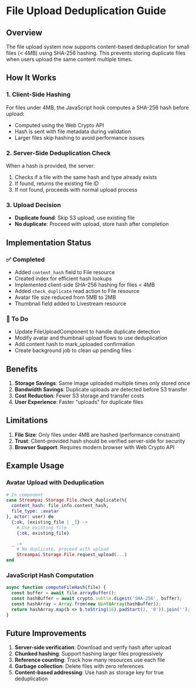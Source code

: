 # File Upload Deduplication Guide

## Overview

The file upload system now supports content-based deduplication for small files (< 4MB) using SHA-256 hashing. This prevents storing duplicate files when users upload the same content multiple times.

## How It Works

### 1. Client-Side Hashing
For files under 4MB, the JavaScript hook computes a SHA-256 hash before upload:
- Computed using the Web Crypto API
- Hash is sent with file metadata during validation
- Larger files skip hashing to avoid performance issues

### 2. Server-Side Deduplication Check
When a hash is provided, the server:
1. Checks if a file with the same hash and type already exists
2. If found, returns the existing file ID
3. If not found, proceeds with normal upload process

### 3. Upload Decision
- **Duplicate found**: Skip S3 upload, use existing file
- **No duplicate**: Proceed with upload, store hash after completion

## Implementation Status

### ✅ Completed
- Added `content_hash` field to File resource
- Created index for efficient hash lookups
- Implemented client-side SHA-256 hashing for files < 4MB
- Added `check_duplicate` read action to File resource
- Avatar file size reduced from 5MB to 2MB
- Thumbnail field added to Livestream resource

### 🚧 To Do
- Update FileUploadComponent to handle duplicate detection
- Modify avatar and thumbnail upload flows to use deduplication
- Add content hash to mark_uploaded confirmation
- Create background job to clean up pending files

## Benefits

1. **Storage Savings**: Same image uploaded multiple times only stored once
2. **Bandwidth Savings**: Duplicate uploads are detected before S3 transfer
3. **Cost Reduction**: Fewer S3 storage and transfer costs
4. **User Experience**: Faster "uploads" for duplicate files

## Limitations

1. **File Size**: Only files under 4MB are hashed (performance constraint)
2. **Trust**: Client-provided hash should be verified server-side for security
3. **Browser Support**: Requires modern browser with Web Crypto API

## Example Usage

### Avatar Upload with Deduplication
```elixir
# In component
case Streampai.Storage.File.check_duplicate(%{
  content_hash: file_info.content_hash,
  file_type: :avatar
}, actor: user) do
  {:ok, [existing_file | _]} ->
    # Use existing file
    {:ok, existing_file}

  _ ->
    # No duplicate, proceed with upload
    Streampai.Storage.File.request_upload(...)
end
```

### JavaScript Hash Computation
```javascript
async function computeFileHash(file) {
  const buffer = await file.arrayBuffer();
  const hashBuffer = await crypto.subtle.digest('SHA-256', buffer);
  const hashArray = Array.from(new Uint8Array(hashBuffer));
  return hashArray.map(b => b.toString(16).padStart(2, '0')).join('');
}
```

## Future Improvements

1. **Server-side verification**: Download and verify hash after upload
2. **Chunked hashing**: Support hashing larger files progressively
3. **Reference counting**: Track how many resources use each file
4. **Garbage collection**: Delete files with zero references
5. **Content-based addressing**: Use hash as storage key for true deduplication